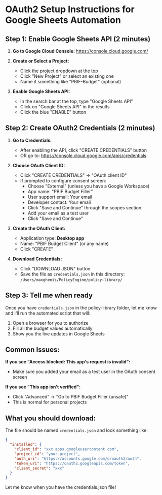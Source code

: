 # OAuth2 Setup Instructions for Google Sheets Automation

## Step 1: Enable Google Sheets API (2 minutes)

1. **Go to Google Cloud Console:**
   https://console.cloud.google.com/

2. **Create or Select a Project:**
   - Click the project dropdown at the top
   - Click "New Project" or select an existing one
   - Name it something like "PBIF-Budget" (optional)

3. **Enable Google Sheets API:**
   - In the search bar at the top, type "Google Sheets API"
   - Click on "Google Sheets API" in the results
   - Click the blue "ENABLE" button

## Step 2: Create OAuth2 Credentials (2 minutes)

1. **Go to Credentials:**
   - After enabling the API, click "CREATE CREDENTIALS" button
   - OR go to: https://console.cloud.google.com/apis/credentials

2. **Choose OAuth Client ID:**
   - Click "CREATE CREDENTIALS" → "OAuth client ID"
   - If prompted to configure consent screen:
     - Choose "External" (unless you have a Google Workspace)
     - App name: "PBIF Budget Filler"
     - User support email: Your email
     - Developer contact: Your email
     - Click "Save and Continue" through the scopes section
     - Add your email as a test user
     - Click "Save and Continue"

3. **Create the OAuth Client:**
   - Application type: **Desktop app**
   - Name: "PBIF Budget Client" (or any name)
   - Click "CREATE"

4. **Download Credentials:**
   - Click "DOWNLOAD JSON" button
   - Save the file as `credentials.json` in this directory:
     `/Users/maxghenis/PolicyEngine/policy-library/`

## Step 3: Tell me when ready

Once you have `credentials.json` in the policy-library folder, let me know and I'll run the automated script that will:
1. Open a browser for you to authorize
2. Fill all the budget values automatically
3. Show you the live updates in Google Sheets

## Common Issues:

**If you see "Access blocked: This app's request is invalid":**
- Make sure you added your email as a test user in the OAuth consent screen

**If you see "This app isn't verified":**
- Click "Advanced" → "Go to PBIF Budget Filler (unsafe)"
- This is normal for personal projects

## What you should download:
The file should be named `credentials.json` and look something like:
```json
{
  "installed": {
    "client_id": "xxx.apps.googleusercontent.com",
    "project_id": "your-project",
    "auth_uri": "https://accounts.google.com/o/oauth2/auth",
    "token_uri": "https://oauth2.googleapis.com/token",
    "client_secret": "xxx"
  }
}
```

Let me know when you have the credentials.json file!